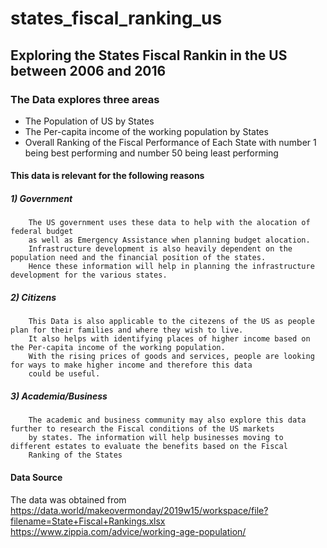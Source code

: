 # states_fiscal_ranking_us
## Exploring the States Fiscal Rankin in the US between 2006 and 2016
### The Data explores three areas
* The Population of US by States
* The Per-capita income of the working population by States
* Overall Ranking of the Fiscal Performance of Each State with number 1 being best performing and number 50 being least performing

#### This data is relevant for the following reasons
##### 1) Government
        The US government uses these data to help with the alocation of federal budget 
        as well as Emergency Assistance when planning budget alocation.
        Infrastructure development is also heavily dependent on the population need and the financial position of the states. 
        Hence these information will help in planning the infrastructure development for the various states.
##### 2) Citizens
        This Data is also applicable to the citezens of the US as people plan for their families and where they wish to live.
        It also helps with identifying places of higher income based on the Per-capita income of the working population.
        With the rising prices of goods and services, people are looking for ways to make higher income and therefore this data
        could be useful.        
##### 3) Academia/Business
        The academic and business community may also explore this data further to research the Fiscal conditions of the US markets
        by states. The information will help businesses moving to different estates to evaluate the benefits based on the Fiscal 
        Ranking of the States
        
#### Data Source
The data was obtained from 
https://data.world/makeovermonday/2019w15/workspace/file?filename=State+Fiscal+Rankings.xlsx
https://www.zippia.com/advice/working-age-population/

